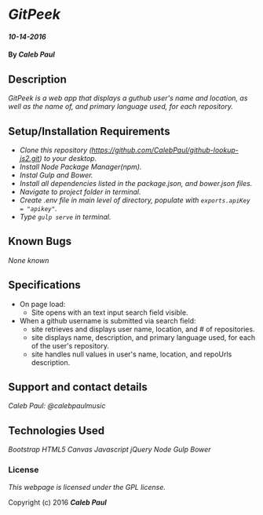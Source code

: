 
# _GitPeek_

#### _10-14-2016_

#### By _**Caleb Paul**_

## Description

_GitPeek is a web app that displays a guthub user's name and location, as well as the name of, and primary language used, for each repository._

## Setup/Installation Requirements

* _Clone this repository (https://github.com/CalebPaul/github-lookup-js2.git) to your desktop._
* _Install Node Package Manager(npm)._
* _Instal Gulp and Bower._
* _Install all dependencies listed in the package.json, and bower.json files._
* _Navigate to project folder in terminal._
* _Create .env file in main level of directory, populate with `exports.apiKey = "apikey"`._
* _Type `gulp serve` in terminal._


## Known Bugs

_None known_

## Specifications
* On page load:
    - Site opens with an text input search field visible.
* When a github username is submitted via search field:
    - site retrieves and displays user name, location, and # of repositories.
    - site displays name, description, and primary language used, for each of the user's repository.
    - site handles null values in user's name, location, and repoUrls description.

## Support and contact details

_Caleb Paul: @calebpaulmusic_


## Technologies Used

_Bootstrap_
_HTML5 Canvas_
_Javascript_
_jQuery_
_Node_
_Gulp_
_Bower_

### License
*This webpage is licensed under the GPL license.*

Copyright (c) 2016 **_Caleb Paul_**
